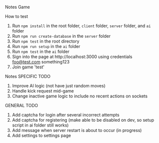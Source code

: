 Notes Game

How to test

1. Run `npm install` in the root folder, `client` folder, `server` folder, and `ai` folder
2. Run `npm run create-database` in the `server` folder
3. Run `npm test` in the root directory
4. Run `npm run setup` in the `ai` folder
5. Run `npm test` in the `ai` folder
6. Sign into the page at http://localhost:3000 using credentials foo@test.com   something123
7. Join game 'test'


Notes SPECIFIC TODO

1. Improve AI logic (not have just random moves)
2. Handle kick request mid-game
3. Change inactive game logic to include no recent actions on sockets

GENERAL TODO

1. Add captcha for login after several incorrect attempts
2. Add captcha for registering (make able to be disabled on dev, so setup script in ai folder still works)
3. Add message when server restart is about to occur (in progress)
4. Add settings to settings page
